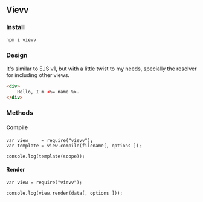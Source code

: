 ## Vievv

### Install

```sh
npm i vievv
```

### Design

It's similar to EJS v1, but with a little twist to my needs, specially the resolver for including other views.

```html
<div>
    Hello, I'm <%= name %>.
</div>
```

### Methods

#### Compile

```
var view     = require("vievv");
var template = view.compile(filename[, options ]);

console.log(template(scope));
```

#### Render

```
var view = require("vievv");

console.log(view.render(data[, options ]));
```
